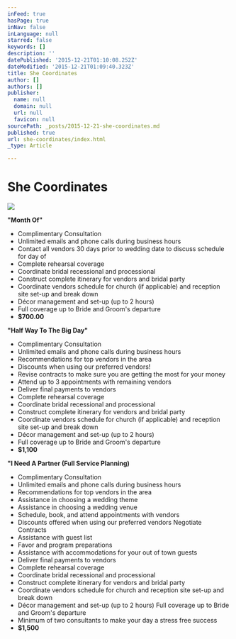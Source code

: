 ```yaml
---
inFeed: true
hasPage: true
inNav: false
inLanguage: null
starred: false
keywords: []
description: ''
datePublished: '2015-12-21T01:10:08.252Z'
dateModified: '2015-12-21T01:09:40.323Z'
title: She Coordinates
author: []
authors: []
publisher:
  name: null
  domain: null
  url: null
  favicon: null
sourcePath: _posts/2015-12-21-she-coordinates.md
published: true
url: she-coordinates/index.html
_type: Article

---
```

# She Coordinates
![](https://the-grid-user-content.s3-us-west-2.amazonaws.com/fb2afad7-7e6b-4150-b046-2fa6168fd342.jpg)

**"Month Of"**

* Complimentary Consultation
* Unlimited emails and phone calls during
business hours
* Contact all vendors 30 days prior to wedding
date to discuss schedule for day of
* Complete rehearsal coverage
* Coordinate bridal recessional and processional
* Construct complete itinerary for vendors and
bridal party
* Coordinate vendors schedule for church (if
applicable) and reception site set-up and break
down
* Décor management and set-up (up to 2 hours)
* Full coverage up to Bride and Groom's
departure
* **$700.00**

**"Half Way To The Big Day"**

* Complimentary Consultation
* Unlimited emails and phone calls during
business hours
* Recommendations for top vendors in the area
* Discounts when using our preferred vendors!
* Revise contracts to make sure you are getting
the most for your money
* Attend up to 3 appointments with remaining
vendors
* Deliver final payments to vendors
* Complete rehearsal coverage
* Coordinate bridal recessional and processional
* Construct complete itinerary for vendors and
bridal party
* Coordinate vendors schedule for church (if
applicable) and reception site set-up and break
down
* Décor management and set-up (up to 2 hours)
* Full coverage up to Bride and Groom's
departure
* **$1,100**

**"I Need A Partner (Full Service Planning)**

* Complimentary Consultation
* Unlimited emails and phone calls during business
hours
* Recommendations for top vendors in the area
* Assistance in choosing a wedding theme
* Assistance in choosing a wedding venue
* Schedule, book, and attend appointments with
vendors
* Discounts offered when using our preferred vendors
Negotiate Contracts
* Assistance with guest list
* Favor and program preparations
* Assistance with accommodations for your out of
town guests
* Deliver final payments to vendors
* Complete rehearsal coverage
* Coordinate bridal recessional and processional
* Construct complete itinerary for vendors and bridal
party
* Coordinate vendors schedule for church and
reception site set-up and break down
* Décor management and set-up (up to 2 hours)
Full coverage up to Bride and Groom's departure
* Minimum of two consultants to make your day a
stress free success
* **$1,500**